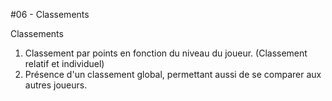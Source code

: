 #06 - Classements

Classements
1. Classement par points en fonction du niveau du joueur. (Classement relatif et individuel)
2. Présence d'un classement global, permettant aussi de se comparer aux autres joueurs.